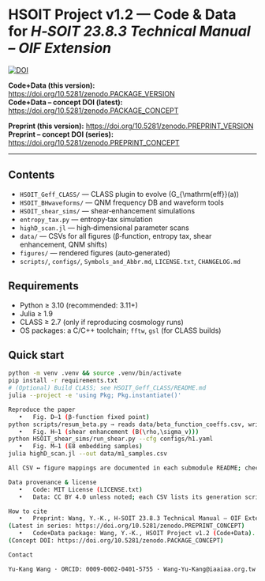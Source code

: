 # HSOIT Project v1.2 — Code & Data for *H‑SOIT 23.8.3 Technical Manual – OIF Extension*

[![DOI](https://zenodo.org/badge/DOI/10.5281/zenodo.PACKAGE_CONCEPT.svg)](https://doi.org/10.5281/zenodo.PACKAGE_CONCEPT)

**Code+Data (this version):** https://doi.org/10.5281/zenodo.PACKAGE_VERSION  
**Code+Data – concept DOI (latest):** https://doi.org/10.5281/zenodo.PACKAGE_CONCEPT

**Preprint (this version):** https://doi.org/10.5281/zenodo.PREPRINT_VERSION  
**Preprint – concept DOI (series):** https://doi.org/10.5281/zenodo.PREPRINT_CONCEPT

---

## Contents
- `HSOIT_Geff_CLASS/` — CLASS plugin to evolve \(G_{\mathrm{eff}}(a)\)
- `HSOIT_BHwaveforms/` — QNM frequency DB and waveform tools
- `HSOIT_shear_sims/` — shear‑enhancement simulations
- `entropy_tax.py` — entropy‑tax simulation
- `highD_scan.jl` — high‑dimensional parameter scans
- `data/` — CSVs for all figures (β‑function, entropy tax, shear enhancement, QNM shifts)
- `figures/` — rendered figures (auto‑generated)
- `scripts/`, `configs/`, `Symbols_and_Abbr.md`, `LICENSE.txt`, `CHANGELOG.md`

## Requirements
- Python ≥ 3.10 (recommended: 3.11+)
- Julia ≥ 1.9
- CLASS ≥ 2.7 (only if reproducing cosmology runs)
- OS packages: a C/C++ toolchain; `fftw`, `gsl` (for CLASS builds)

## Quick start
```bash
python -m venv .venv && source .venv/bin/activate
pip install -r requirements.txt
# (Optional) Build CLASS; see HSOIT_Geff_CLASS/README.md
julia --project -e 'using Pkg; Pkg.instantiate()'

Reproduce the paper
   •   Fig. D–1 (β-function fixed point)
python scripts/resum_beta.py → reads data/beta_function_coeffs.csv, writes figures/Figure_D1_fixed_point_curve.png.
   •   Fig. H–1 (shear enhancement (B(\rho,\sigma_v)))
python HSOIT_shear_sims/run_shear.py --cfg configs/h1.yaml
   •   Fig. M–1 (E8 embedding samples)
julia highD_scan.jl --out data/m1_samples.csv

All CSV ↔ figure mappings are documented in each submodule README; checksums accompany datasets under data/.

Data provenance & license
   •   Code: MIT License (LICENSE.txt)
   •   Data: CC BY 4.0 unless noted; each CSV lists its generation script & checksum.

How to cite
   •   Preprint: Wang, Y.-K., H‑SOIT 23.8.3 Technical Manual – OIF Extension. Zenodo. https://doi.org/10.5281/zenodo.PREPRINT_VERSION
(Latest in series: https://doi.org/10.5281/zenodo.PREPRINT_CONCEPT)
   •   Code+Data package: Wang, Y.-K., HSOIT Project v1.2 (Code+Data). Zenodo. https://doi.org/10.5281/zenodo.PACKAGE_VERSION
(Concept DOI: https://doi.org/10.5281/zenodo.PACKAGE_CONCEPT)

Contact

Yu‑Kang Wang · ORCID: 0009‑0002‑0401‑5755 · Wang‑Yu‑Kang@iaaiaa.org.tw